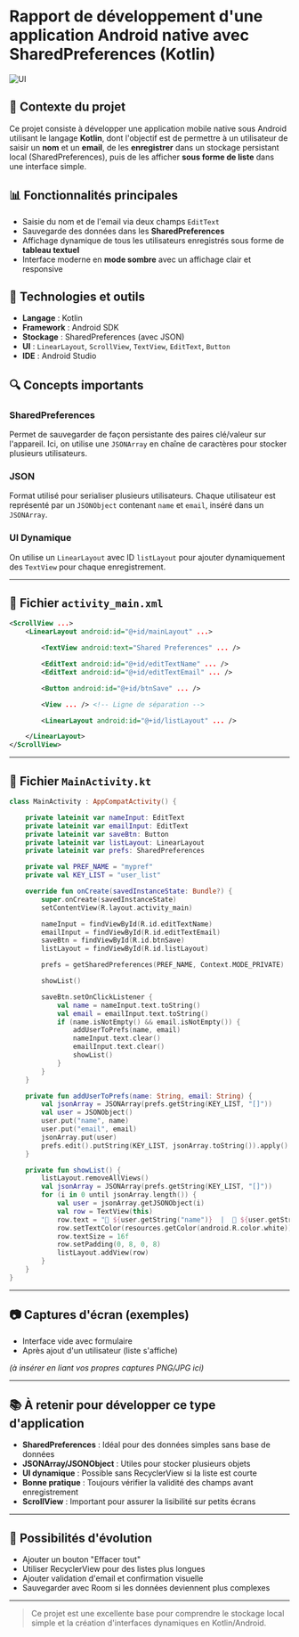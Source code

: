 # Rapport de développement d'une application Android native avec SharedPreferences (Kotlin)


![UI](./images/ui)


## 📄 Contexte du projet

Ce projet consiste à développer une application mobile native sous Android utilisant le langage **Kotlin**, dont l'objectif est de permettre à un utilisateur de saisir un **nom** et un **email**, de les **enregistrer** dans un stockage persistant local (SharedPreferences), puis de les afficher **sous forme de liste** dans une interface simple.



## 📊 Fonctionnalités principales

* Saisie du nom et de l'email via deux champs `EditText`
* Sauvegarde des données dans les **SharedPreferences**
* Affichage dynamique de tous les utilisateurs enregistrés sous forme de **tableau textuel**
* Interface moderne en **mode sombre** avec un affichage clair et responsive

## 📖 Technologies et outils

* **Langage** : Kotlin
* **Framework** : Android SDK
* **Stockage** : SharedPreferences (avec JSON)
* **UI** : `LinearLayout`, `ScrollView`, `TextView`, `EditText`, `Button`
* **IDE** : Android Studio

## 🔍 Concepts importants

### SharedPreferences

Permet de sauvegarder de façon persistante des paires clé/valeur sur l'appareil. Ici, on utilise une `JSONArray` en chaîne de caractères pour stocker plusieurs utilisateurs.

### JSON

Format utilisé pour serialiser plusieurs utilisateurs. Chaque utilisateur est représenté par un `JSONObject` contenant `name` et `email`, inséré dans un `JSONArray`.

### UI Dynamique

On utilise un `LinearLayout` avec ID `listLayout` pour ajouter dynamiquement des `TextView` pour chaque enregistrement.

---

## 📄 Fichier `activity_main.xml`

```xml
<ScrollView ...>
    <LinearLayout android:id="@+id/mainLayout" ...>

        <TextView android:text="Shared Preferences" ... />

        <EditText android:id="@+id/editTextName" ... />
        <EditText android:id="@+id/editTextEmail" ... />

        <Button android:id="@+id/btnSave" ... />

        <View ... /> <!-- Ligne de séparation -->

        <LinearLayout android:id="@+id/listLayout" ... />

    </LinearLayout>
</ScrollView>
```

---

## 📄 Fichier `MainActivity.kt`

```kotlin
class MainActivity : AppCompatActivity() {

    private lateinit var nameInput: EditText
    private lateinit var emailInput: EditText
    private lateinit var saveBtn: Button
    private lateinit var listLayout: LinearLayout
    private lateinit var prefs: SharedPreferences

    private val PREF_NAME = "mypref"
    private val KEY_LIST = "user_list"

    override fun onCreate(savedInstanceState: Bundle?) {
        super.onCreate(savedInstanceState)
        setContentView(R.layout.activity_main)

        nameInput = findViewById(R.id.editTextName)
        emailInput = findViewById(R.id.editTextEmail)
        saveBtn = findViewById(R.id.btnSave)
        listLayout = findViewById(R.id.listLayout)

        prefs = getSharedPreferences(PREF_NAME, Context.MODE_PRIVATE)

        showList()

        saveBtn.setOnClickListener {
            val name = nameInput.text.toString()
            val email = emailInput.text.toString()
            if (name.isNotEmpty() && email.isNotEmpty()) {
                addUserToPrefs(name, email)
                nameInput.text.clear()
                emailInput.text.clear()
                showList()
            }
        }
    }

    private fun addUserToPrefs(name: String, email: String) {
        val jsonArray = JSONArray(prefs.getString(KEY_LIST, "[]"))
        val user = JSONObject()
        user.put("name", name)
        user.put("email", email)
        jsonArray.put(user)
        prefs.edit().putString(KEY_LIST, jsonArray.toString()).apply()
    }

    private fun showList() {
        listLayout.removeAllViews()
        val jsonArray = JSONArray(prefs.getString(KEY_LIST, "[]"))
        for (i in 0 until jsonArray.length()) {
            val user = jsonArray.getJSONObject(i)
            val row = TextView(this)
            row.text = "👤 ${user.getString("name")}  |  📧 ${user.getString("email")}"
            row.setTextColor(resources.getColor(android.R.color.white))
            row.textSize = 16f
            row.setPadding(0, 8, 0, 8)
            listLayout.addView(row)
        }
    }
}
```

---

## 📷 Captures d'écran (exemples)

* Interface vide avec formulaire
* Après ajout d'un utilisateur (liste s'affiche)

*(à insérer en liant vos propres captures PNG/JPG ici)*

---

## 📚 À retenir pour développer ce type d'application

* **SharedPreferences** : Idéal pour des données simples sans base de données
* **JSONArray/JSONObject** : Utiles pour stocker plusieurs objets
* **UI dynamique** : Possible sans RecyclerView si la liste est courte
* **Bonne pratique** : Toujours vérifier la validité des champs avant enregistrement
* **ScrollView** : Important pour assurer la lisibilité sur petits écrans

---

## 💪 Possibilités d'évolution

* Ajouter un bouton "Effacer tout"
* Utiliser RecyclerView pour des listes plus longues
* Ajouter validation d'email et confirmation visuelle
* Sauvegarder avec Room si les données deviennent plus complexes

---

> Ce projet est une excellente base pour comprendre le stockage local simple et la création d'interfaces dynamiques en Kotlin/Android.

